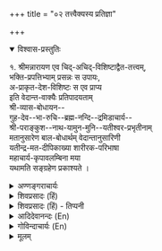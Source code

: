 +++
title = "०२ तत्त्वैक्यस्य प्रतिज्ञा"

+++
<details open><summary>विश्वास-प्रस्तुतिः</summary>

१. श्रीमन्नारायण एव चिद्-अचिद्-विशिष्टाद्वैत-तत्त्वम्,  
भक्ति-प्रपत्तिभ्याम् प्रसन्नः स उपायः,  
अ-प्राकृत-देश-विशिष्टः स एव प्राप्य  
इति वेदान्त-वाक्यैः प्रतिपादयताम्  
श्री-व्यास-बोधायन--  
गुह-देव--भा-रुचि--ब्रह्म-नन्दि--द्रमिडाचार्य--  
श्री-पराङ्कुश--नाथ-यामुन-मुनि--यतीश्वर-प्रभृतीनाम्  
मतानुसारेण बाल-बोधार्थम् वेदान्तानुसारिणी  
यतीन्द्र-मत-दीपिकाख्या शारीरक-परिभाषा  
महाचार्य-कृपावलम्बिना मया  
यथामति सङ्ग्रहेण प्रकाश्यते ।
</details>

<details><summary>अण्णङ्गराचार्यः</summary>

तत्र तावत् तत्त्वहितपुरुषार्थान् सङ्गृह्णाति 'श्रीम'दिति । चिदचित्प्रकारविशिष्टः श्रीमन्नारायण एवाद्वैतम् - एकं तत्वमित्यर्थः । द्वयोर्भावोद्विता द्वित्वम् । द्वितैव द्वैतम् । नास्ति द्वैतं यस्मिन् तदद्वैतम् । चिदचितोरपृथक्सिद्धविशेषणत्वेन ब्रह्मण्यन्तर्भूतत्वात् विशिष्टमेकमेव तत्त्वमित्यर्थः । सः श्रीमान् नारायण एव, उपाय-मोक्षप्रापकः । परमे पदे श्रीवैकुण्ठे विराजमानः स एव परवासुदेवाख्यः मुक्तप्राप्य इति तत्वादित्रयसङग्रहः । 'व्यास' इत्यादि । व्यासादयोऽमी विशिष्टाद्वैतमतस्य प्रतिपादकाः परिपोषकाः प्रतिष्ठापकाश्च मता यथायथम् । तत्र व्यासो ब्रह्ममींमासादिप्रणेता । बोधायनो ब्रह्मसूत्रेषु वृत्तिकारः । गुहदेवो वेदभाष्यकर्ता, श्रौतसूत्रव्याख्याता च । भारुचिश्च विष्णुस्मृतिव्याख्यातेति विमर्शकुशला प्राहुः । ब्रह्मनन्दिः टङ्काचार्यः छान्दोग्यस्य वाक्यनामकव्याख्याकारः । द्रमिडाचार्यो वाक्यस्य भाष्यकृत् । श्रीपराङ्कुशमुनिर्दिव्यप्रबन्धाविष्कर्त्ता श्रीमन्नाथमुनेर्योगे दिव्यरूपतः सिद्धान्तरहस्योपदेशकश्च । श्रीमन्नाय[[??]]मुनिः न्यायतत्त्वशास्त्रादिप्रणेता । श्रीमद्यामुनमुनिः सिद्धित्रयादिकर्ता । यतीश्वरः श्रीमद्भगवद्रामानुजमुनिः श्रीभाष्यादिकृत् इति अनुसन्धेयम् ।

१ - चिदचिद्विशिष्टाद्वैततत्वम् ।[[??]]
</details>

<details><summary>शिवप्रसादः (हिं)</summary>

अनुवाद – चेतन तथा अचेतन तत्त्वों से विशिष्ट श्रीमन्नारायण ही अद्वैत तत्त्व हैं । भक्ति एवं प्रपत्ति नामक साधनों से प्रसन्न होकर वे ही ( अपनी प्राप्ति में ) साधन बन जाते हैं । दिव्य वैकुण्ठलोक में रहकर वे ही सभी जीवों के लिए प्राप्य हैं । इस अर्थ का वेदान्तवाक्यों के आलोक में प्रतिपादन करने वाले व्यास, बोधायन, गुहदेव, भारुचि, ब्रह्मानन्द, द्रमिडाचार्य श्रीशठकोपसूरि, नाथमुनि, यामुनाचार्य तथा रामा- नुजाचार्य आदि के मतानुसार वेदान्तशास्त्र में प्रवेश पाने की इच्छा वाले बालकों के ज्ञानार्थं, वेदान्तचार्य का कृपापात्र मैं ( श्रीनिवासाचार्य ) वेदान्त ( उपनिषदों ) का अनुसरण करने वाली यतीन्द्रमत- दीपिका नामक शारीरक - परिभाषा का अपनी बुद्धि के अनुसार प्रणयन कर रहा हूँ । 
</details>

<details><summary>शिवप्रसादः (हिं) - तिप्पनी</summary>

भा० प्र० - भगवान् नारायण ही तत्त्व हैं- महाभारत के मोक्षधर्मं नामक प्रक- रण में कहा गया है कि- 

- 

'तत्त्वं जिज्ञासमानानां हेतुभिः सर्वतोमुखैः । 

तत्त्वमेको महायोगी हरिर्नारायणः प्रभुः ॥' 

इस वाक्य के अनुसार स्पष्ट है कि तत्त्व एक ही है । श्लोक का अभिप्राय है कि सार्वभौम हेतुओं के आधार पर तत्त्वजिज्ञासा से विचार करने वाले विद्वानों को इसी निर्णय पर पहुँचना पड़ता है कि सम्पूर्ण जगत् के स्वामी महायोगी नारायण ही एक- मात्र तत्त्व हैं । न्यायनिबन्धनात्मिका शारीरक -मीमांसा में किया गया विचार ही इस श्लोक के पूर्वार्द्ध में निर्दिष्ट है । अत एंव एकतत्त्ववाद ही शारीरक - मीमांसा का अभिप्रेत अर्थ सिद्ध होता है । उसी तत्त्व को श्रीमन्नारायण शब्द से अभिहित किया गया है । यहां पर श्रीमन्नारायण को मूल में 'चिदचित्प्रकारकविशिष्टाद्वैतं तत्त्वम्' कहा गया है । 

विशिष्टाद्वैत शब्द का अर्थ - विशिष्टाद्वैत शब्द की व्युत्पत्ति इस प्रकार की है- 'द्वयोर्भावो द्विता । द्वितैव द्वैतम् । न द्वैतमद्वैतम् । विशिष्टञ्चेदमद्वैतं विशिष्टाद्वैतम् । वैशिष्ट्यश्च चिदचिदोः शरीरशरीरी भावसम्बन्धेन ।' कहने का अभिप्राय है कि शास्त्रों के अनेक वाक्य हैं, जो सम्पूर्ण जगत् को श्रीभगवान् का शरीर बतलाकर श्रीभगवान् को जगत् की आत्मा बतलाते हैं । जैसे – 'ऐतदात्म्यमिदं सर्वम्' यह छान्दोग्य श्रुति बतलाती है कि इस सम्पूर्ण जगत् की आत्मा परमब्रह्म है । 'यस्य आत्मा शरीरम्' अर्थात् यह जीवात्मा जिस परमात्मा का शरीर है । 'यस्य पृथिवी शरीरम्' जिसका पृथिवी शरीर है । 'य आत्मानमन्तरो यमात्मान वेद यस्यात्मा शरीरम्' अर्थात् जो परमब्रह्म इस आत्मा की अपेक्षा अन्तरङ्ग है, जिसे आत्मा नहीं जानती । आत्मा जिसका शरीर है । ‘जगत् सर्वं शरीरं ते ।' अर्थात् हे भगवन् (श्रीराम) ! यह सम्पूर्ण जगत् आपका शरीर है । 'तत्सर्वं वै हरेस्तनुः' सम्पूर्ण जगत् श्रीहरि का शरीर है । इस तरह सम्पूर्ण चेतनाचेतनात्मक जगत् परमब्रह्म का शरीर सिद्ध होता है । शरीर होने के कारण जगत् ब्रह्म का उसी तरह विशेषण हैं, जिस तरह हम लोगों का शरीर हम लोगों का विशेषण है । जिस तरह शरीर विशिष्ट स्वरूप को हम लोग 'मैं' 'मैं' इस रूप से अनुभव करते हैं, उसी तरह परमब्रह्म भी चेतनाचेतन विशिष्ट अपने स्वरूप को 'मैं' ( अहम् ) इस रूप से अनुभव करता है । अतएव वह 'अहम् बहु स्याम' इस प्रकार से सृष्टि के प्रारम्भ में सत्य संकल्प करता है । 

हम लोगों को चेतनाचेतनात्मक जगत् परमब्रह्म का शरीर नहीं प्रतीत होता है, क्योंकि हम लोग जिन प्रत्यक्ष एवं अनुमान प्रमाणों के आधार पर चेतनाचेतन पदार्थ को समझते हैं, उन प्रत्यक्ष एवं अनुमान प्रमाणों के द्वारा श्रीभगवान् को नहीं जाना जा सकता है । श्रीभगवान् तो शास्त्रकसमधिगम्य हैं । उनके विषय में प्रत्यक्ष एवं अनुमान प्रमाणों की गति नहीं है । परब्रह्म के प्रत्यक्ष एवं अनुमान का अविषय होनेप्रथमोऽवतारः 

के ही कारण प्रत्यक्ष एवं अनुमान के विषयभूत चेतनाचेतनात्मक जगत् परब्रह्म का शरीर नहीं प्रतीत होता है । परब्रह्म शास्त्रों के विषय हैं, अतएव शास्त्रों से सिद्ध होता है कि जगत् परब्रह्म का शरीर है और परब्रह्म जगत् की आत्मा हैं । 

श्रीभगवान् की प्रसन्नता के साधन - 'भक्तिप्रपत्तिभ्याम् ०' इत्यादि वाक्य से बतलाया गया है कि श्रीभगवान् ही जीवों के परम प्राप्य हैं । किन्तु श्रीभगवान् की प्राप्ति के साधन उनकी प्रसन्नता है । अपने प्रयासों द्वारा उनको प्राप्त करना कठिन है । वे जिस पर प्रसन्न हो जाते हैं उसको प्राप्त हो जाते हैं। काठकश्रुति कहती है – 'यमेवैष वृणुते तेन लभ्यः ।' अर्थात् जिसको परमात्मा अपना लेता है उसीको वह प्राप्त होता है । अतएव परमात्मा की प्राप्ति के लिए प्रयास न करके उसकी प्रसन्नता के लिए प्रयास करना चाहिए । श्रीभगवान् की प्रसन्नता के लिए दो साधन हैं- भक्ति एवं प्रपत्ति । इन दोनों से ही श्रीभगवान् प्रसन्न होते हैं और प्रसन्न होकर अपनी प्राप्ति का मार्ग प्रशस्त कर देते हैं । गीता में वे स्वयं कहते हैं - 

> तेषां सततयुक्तानां भजतां प्रीतिपूर्वकम् ।  
ददामि बुद्धियोगं तं येन मामुपयान्ति ते ॥ 

अर्थात् जो जीव तैलधारावदविच्छिन्न स्मृतिसन्तान रूप प्रीतिपूर्वक सदा मेरे स्वरूप रूपैश्वर्यादि का चिन्तन किया करते हैं, उनको मैं ऐसी बुद्धि का योग दे देता हूँ कि वे मेरे सन्निकट में पहुँच जाते हैं । 

भगवान् ही जीवों के प्राप्य हैं- 'अप्राकृतदेशविशिष्टः' इत्यादि वाक्य से बतलाया गया है कि दिव्य श्रीवैकुण्ठलोक में रहने वाले श्रीभगवान् ही जीवों के लिए प्राप्य हैं । इसीलिए विष्णुसहस्रनाम में भीष्म कहते हैं- 'मुक्तानां परमागतिः ।' अर्थात् भगवान् ही मुक्त जीवों के लिए परम प्राप्य हैं । महर्षि बादरायण 'मुक्तोपसृत्य व्यपदेशाच्च' सूत्र में भी कहते हैं कि श्रुतियां बतलाती हैं कि परमब्रह्म मुक्तजीवों का प्राप्य है । इस अर्थ का वेदान्तवाक्यों के आलोक में प्रतिपादन करने वाले आचार्यों की नामावली का निर्देश ग्रन्थकार व्यास बोधायन इत्यादि वाक्य से करते हैं । 

यतीन्द्रमत-दीपिका का दूसरा नाम ग्रन्थकार ने शारीरक- परिभाषा बतलाया है । चेतनाचेतनात्मक जगत् परमब्रह्म का शरीर है, अतएव 'जगत् शरीरमस्ति अस्य' इस अर्थ में 'शारीरः ' पद बनता है । शारीर का अर्थ है परमात्मा । उस जगत् रूप शरीर वाले ब्रह्म का वर्णन करने के कारण 'शरीरं कायति = गायति = वर्णयति' इस अर्थ में शारीरक पद से वेदान्तशास्त्र का अभिधान होता है । इस तरह इस ग्रन्थ का दूसरा नाम वेदान्त- परिभाषा भी है । 
</details>


<details><summary>आदिदेवानन्दः (En)</summary>

1. Sriman Narayana alone having cit (the senti- ent) and acit (the non-sentient) for His qualifications is the sole Reality, one without a second. He alone, propitiated by devotion and self-surrender, is the means (to salvation) and He alone qualified by the non-material realm10 is the goal to be attained. Śrī Vyāsa, Bodhāyana, " Guhadeva, Bhāruci, Brahma- nandin, 13 Dramidācārya, 14 Śrī Parānkuśa, 15 Nātha, 16 Yamunamuni,17 Yatīśvara18 and others establish this by means of the Vedanta texts. Following their school I, by the grace of Mahācārya,19 proceed to expound to the best of my ability and in a summary fashion (the work) Sārīrakaparibhāsā, called Yatindramatadipikar based on the Vedanta for the instruction of beginners. 
</details>

<details><summary>गोविन्दाचार्यः (En)</summary>

The BLESSED LORD (Śriman-Nārāyaṇa) " alone is the Truth (tattva), adjectivated by soul and non-soul, and secondless. By Love (Bhakti) and Resignation (Prapatti,) propitiated, He alone is the Means; and He alone is the Goal, adjectivated by the Spiritual Universe. Thus, by means of the texts (or passages) of the Vedanta, do they establish-viz., Vyasa, Bodhāyana, Guhadeva, Bhāruci, Brahmanandi, Dramiḍācārya, Śrī Parānkuśa, Natha,' Yamu- namuni, Yatiśvara' and others. According to their School, I proclaim, by the grace of Mahā- cārya (my Guru or Spiritual Preceptor), the Śariraka-Paribhasha," named Yatindra-mata- Dipika (or the Light of Ramanuja's School),- which follows the Vedanta-for the instruction of students.
</details>

<details><summary>मूलम्</summary>

१. श्रीमन्नारायण एव चिदचिद्विशिष्टोऽद्वैतं तत्त्वम्, भक्तिप्रपत्तिभ्यां प्रसन्नः स एवोपायः, अप्राकृतदेशविशिष्टः स एव प्राप्यः इति वेदान्तवावाक्यैः प्रतिपादयताम् श्रीव्यासबोधायन-गुहदेवभारुचिब्रह्मनन्दिद्रमिडाचार्य-श्रीपराङ्कुशनाथयामुनमुनियतीश्वरप्रभृतीनां मतानुसारेण बालबोधनार्थं वेदान्तानुसारिणी यतीन्द्रमतदीपिकाख्या शारीरकपरिभाषा महाचार्यकृपावलम्बिना मया यथामति सङ्ग्रहेण प्रकाश्यते ।
</details>
